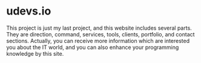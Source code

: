 # udevs.io
This project is just my last project, and this website includes several parts. They are direction, command, services, tools, clients, portfolio, and contact sections. Actually, you can receive more information which are interested you about the IT world, and you can also enhance your programming knowledge by this site.
